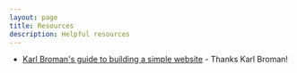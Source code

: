 ```yaml
---
layout: page
title: Resources
description: Helpful resources
---
```


- [Karl Broman's guide to building a simple website](http://kbroman.org/simple_site/) - Thanks Karl Broman!